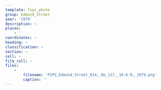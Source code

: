 ```yaml
---
template: fsps_photo
group: Edmund_Street
year: '1979'
description: ~
places:
    - ''
coordinates: ~
heading: ~
classification: ~
section: ~
cell: ~
film_roll: ~
files:
    -
        filename: 'FSPS_Edmund_Street_014,_No_117,_18-6-D,_1979.png'
        caption: ''
---
```

